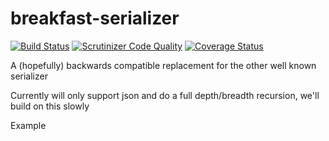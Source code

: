 # breakfast-serializer

[![Build Status](https://travis-ci.org/brettminnie/breakfast-serializer.svg)](https://travis-ci.org/brettminnie/breakfast-serializer)
[![Scrutinizer Code Quality](https://scrutinizer-ci.com/g/brettminnie/breakfast-serializer/badges/quality-score.png?b=develop)](https://scrutinizer-ci.com/g/brettminnie/breakfast-serializer/?branch=develop)
[![Coverage Status](https://coveralls.io/repos/brettminnie/breakfast-serializer/badge.svg)](https://coveralls.io/r/brettminnie/breakfast-serializer)

A (hopefully) backwards compatible replacement for the other well known serializer

Currently will only support json and do a full depth/breadth recursion, we'll build on this slowly

Example
```php
    
    
```


